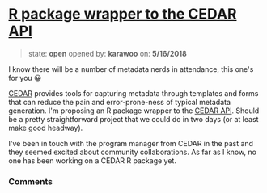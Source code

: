 # [R package wrapper to the CEDAR API](https://github.com/ropensci/unconf18/issues/68)

> state: **open** opened by: **karawoo** on: **5/16/2018**

I know there will be a number of metadata nerds in attendance, this one&#x27;s for you 😀 

[CEDAR](https://metadatacenter.org/) provides tools for capturing metadata through templates and forms that can reduce the pain and error-prone-ness of typical metadata generation. I&#x27;m proposing an R package wrapper to the [CEDAR API](https://resource.metadatacenter.org/api/). Should be a pretty straightforward project that we could do in two days (or at least make good headway).

I&#x27;ve been in touch with the program manager from CEDAR in the past and they seemed excited about community collaborations. As far as I know, no one has been working on a CEDAR R package yet.


### Comments


